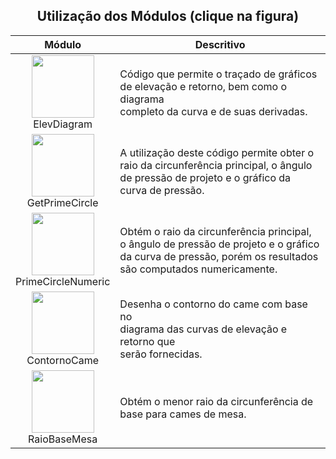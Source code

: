 <div align="center">
<p><h2>Utilização dos Módulos (clique na figura)</h2></p>

| Módulo | Descritivo |
| :---: | ------ |
| [<img src="https://user-images.githubusercontent.com/67014817/150676718-dfdb3bcc-905d-44d5-92a1-6c3e8b045a91.jpg" width="100">](informativos/elevdiagram.md)<br>ElevDiagram | Código que permite o traçado de gráficos<br>de elevação e retorno, bem como o diagrama<br> completo da curva e de suas derivadas. |
| [<img src="https://user-images.githubusercontent.com/67014817/150679624-70b34b93-e36b-4291-94f8-734492948daa.jpg" width="100">](informativos/primecircle.md)<br>GetPrimeCircle | A utilização deste código permite obter o<br>raio da circunferência principal, o ângulo<br>de pressão de projeto e o gráfico da<br>curva de pressão. |
| [<img src="https://user-images.githubusercontent.com/67014817/150687166-d4f15fb9-8867-4728-ac0c-5f8064899f84.jpg" width="100">](informativos/primenumeric.md)<br>PrimeCircleNumeric | Obtém o raio da circunferência principal,<br>o ângulo de pressão de projeto e o gráfico<br>da curva de pressão, porém os resultados<br>são computados numericamente. |
| [<img src="https://user-images.githubusercontent.com/67014817/150690506-a3e42e22-4718-43a7-9613-0be40c5d01f8.jpg" width="100">](informativos/contorno.md)<br>ContornoCame | Desenha o contorno do came com base no<br>diagrama das curvas de elevação e retorno que<br> serão fornecidas. |
| [<img src="https://user-images.githubusercontent.com/67014817/150691917-db0517f1-31cc-42be-bf24-d590e324c9c8.jpg" width="100">](informativos/mesabase.md)<br>RaioBaseMesa | Obtém o menor raio da circunferência de<br>base para cames de mesa. |
</div>
